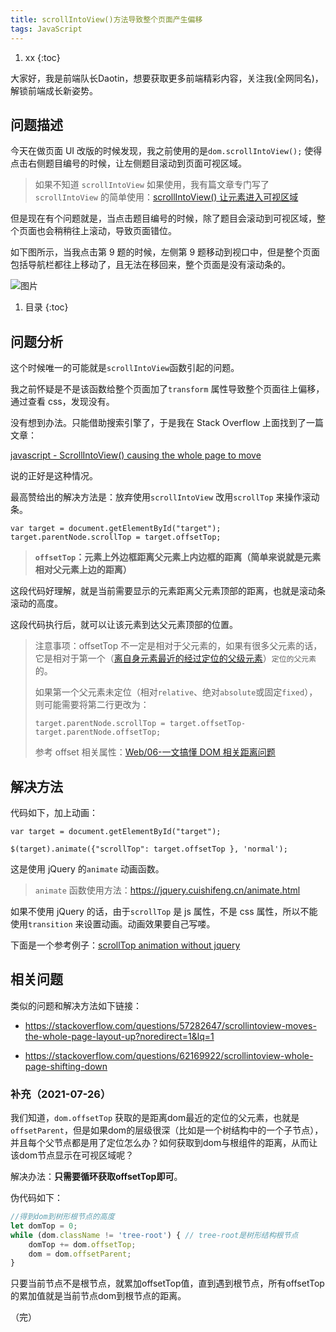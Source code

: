 ```yaml
---
title: scrollIntoView()方法导致整个页面产生偏移
tags: JavaScript
---
```


1. xx
{:toc}

大家好，我是前端队长Daotin，想要获取更多前端精彩内容，关注我(全网同名)，解锁前端成长新姿势。  

<!--more-->

## 问题描述

今天在做页面 UI 改版的时候发现，我之前使用的是`dom.scrollIntoView();` 使得点击右侧题目编号的时候，让左侧题目滚动到页面可视区域。

> 如果不知道 `scrollIntoView` 如果使用，我有篇文章专门写了 `scrollIntoView` 的简单使用：[scrollIntoView() 让元素进入可视区域](https://github.com/Daotin/fe-blog/issues/167)

但是现在有个问题就是，当点击题目编号的时候，除了题目会滚动到可视区域，整个页面也会稍稍往上滚动，导致页面错位。

如下图所示，当我点击第 9 题的时候，左侧第 9 题移动到视口中，但是整个页面包括导航栏都往上移动了，且无法在移回来，整个页面是没有滚动条的。

![图片](https://p3-juejin.byteimg.com/tos-cn-i-k3u1fbpfcp/b457e55c51754aa0b949e67723ada381~tplv-k3u1fbpfcp-zoom-1.image)


1. 目录
{:toc}


## 问题分析

这个时候唯一的可能就是`scrollIntoView`函数引起的问题。

我之前怀疑是不是该函数给整个页面加了`transform` 属性导致整个页面往上偏移，通过查看 css，发现没有。

没有想到办法。只能借助搜索引擎了，于是我在 Stack Overflow 上面找到了一篇文章：

[javascript - ScrollIntoView() causing the whole page to move](https://stackoverflow.com/questions/11039885/scrollintoview-causing-the-whole-page-to-move)

说的正好是这种情况。

最高赞给出的解决方法是：放弃使用`scrollIntoView` 改用`scrollTop` 来操作滚动条。

```
var target = document.getElementById("target");
target.parentNode.scrollTop = target.offsetTop;

```

> **`offsetTop`：元素上外边框距离父元素上内边框的距离（简单来说就是元素相对父元素上边的距离）**

这段代码好理解，就是当前需要显示的元素距离父元素顶部的距离，也就是滚动条滚动的高度。

这段代码执行后，就可以让该元素到达父元素顶部的位置。

> 注意事项：offsetTop 不一定是相对于父元素的，如果有很多父元素的话，它是相对于第一个（[离自身元素最近的经过定位的父级元素](https://www.cnblogs.com/xiaohuochai/p/5828369.html)）`定位的父元素`的。
> 
> 如果第一个父元素未定位（相对`relative`、绝对`absolute`或固定`fixed`），则可能需要将第二行更改为：
> 
> `target.parentNode.scrollTop = target.offsetTop- target.parentNode.offsetTop;`
> 
> 参考 offset 相关属性：[Web/06-一文搞懂 DOM 相关距离问题](https://github.com/Daotin/Web/blob/67c2d89dc70848aace9f91213f5d4e1080720c2b/03-JavaScript/03-BOM/06-一文搞懂DOM相关距离问题.md#13offset系列)

## 解决方法

代码如下，加上动画：

```
var target = document.getElementById("target");

$(target).animate({"scrollTop": target.offsetTop }, 'normal');

```

这是使用 jQuery 的`animate` 动画函数。

> `animate` 函数使用方法：https://jquery.cuishifeng.cn/animate.html

如果不使用 jQuery 的话，由于`scrollTop` 是 js 属性，不是 css 属性，所以不能使用`transition` 来设置动画。动画效果要自己写喽。

下面是一个参考例子：[scrollTop animation without jquery](https://stackoverflow.com/questions/21474678/scrolltop-animation-without-jquery)

## 相关问题


类似的问题和解决方法如下链接：

*   https://stackoverflow.com/questions/57282647/scrollintoview-moves-the-whole-page-layout-up?noredirect=1&lq=1
    
*   https://stackoverflow.com/questions/62169922/scrollintoview-whole-page-shifting-down
    

### 补充（2021-07-26）

我们知道，`dom.offsetTop` 获取的是距离dom最近的定位的父元素，也就是`offsetParent`，但是如果dom的层级很深（比如是一个树结构中的一个子节点），并且每个父节点都是用了定位怎么办？如何获取到dom与根组件的距离，从而让该dom节点显示在可视区域呢？

解决办法：**只需要循环获取offsetTop即可**。

伪代码如下：

```js
//得到dom到树形根节点的高度
let domTop = 0;
while (dom.className != 'tree-root') { // tree-root是树形结构根节点
    domTop += dom.offsetTop;
    dom = dom.offsetParent;
}
```

只要当前节点不是根节点，就累加offsetTop值，直到遇到根节点，所有offsetTop的累加值就是当前节点dom到根节点的距离。



（完）
